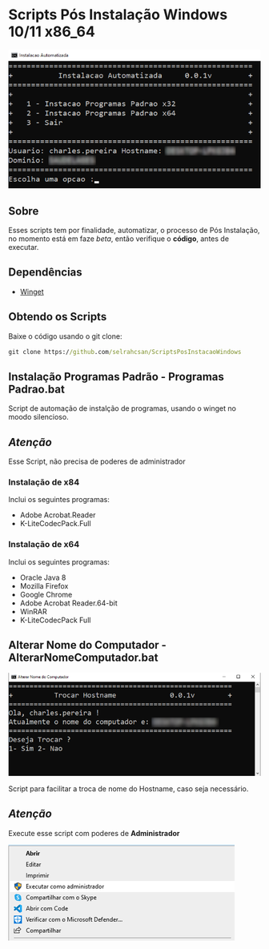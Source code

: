 # Scripts Pós Instalação Windows 10/11 x86_64

![Menu Inicial](Screenshot_1.png)

## Sobre

Esses scripts tem por finalidade, automatizar, o processo de Pós Instalação, no momento está em faze *beta*, então verifique o **código**, antes de executar.

## Dependências

* [Winget][def]

## Obtendo os Scripts

Baixe o código usando o git clone:

```cmd
git clone https://github.com/selrahcsan/ScriptsPosInstacaoWindows
```

## Instalação Programas Padrão - Programas Padrao.bat

Script de automação de instalção de programas, usando o winget no moodo silencioso.

## ***Atenção***

Esse Script, não precisa de poderes de administrador

### Instalação de x84

Inclui os seguintes programas:

* Adobe Acrobat.Reader
* K-LiteCodecPack.Full

### Instalação de x64

Inclui os seguintes programas:

* Oracle Java 8
* Mozilla Firefox
* Google Chrome
* Adobe Acrobat Reader.64-bit
* WinRAR
* K-LiteCodecPack Full

## Alterar Nome do Computador -AlterarNomeComputador.bat

![Menu Inicial](Screenshot_3.png)

Script para facilitar a troca de nome do Hostname, caso seja necessário.

## ***Atenção***

Execute esse script com poderes de **Administrador**

![Executar como Administrador](Screenshot_2.png)

[def]: https://www.microsoft.com/p/app-installer/9nblggh4nns1#activetab=pivot:overviewtab
